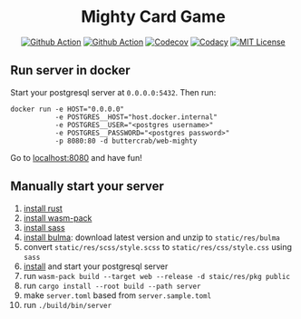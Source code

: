 <h1 align="center">Mighty Card Game</h1>

<p align="center">
<a href="https://github.com/web-mighty-io/web-mighty/actions"><img src="https://img.shields.io/github/workflow/status/web-mighty-io/web-mighty/build?logo=github&logoColor=white&style=flat-square" alt="Github Action"/></a>
<a href="https://hub.docker.com/r/buttercrab/web-mighty"><img src="https://img.shields.io/github/workflow/status/web-mighty-io/web-mighty/deploy?label=docker&logo=docker&style=flat-square" alt="Github Action"/></a>
<a href="https://codecov.io/gh/web-mighty-io/web-mighty"><img src="https://img.shields.io/codecov/c/github/web-mighty-io/web-mighty?logo=codecov&logoColor=white&style=flat-square" alt="Codecov"/></a>
<a href="https://app.codacy.com/gh/web-mighty-io/web-mighty"><img src="https://img.shields.io/codacy/grade/ee071f0f9621405ebada9b2c7180f703?logo=codacy&style=flat-square" alt="Codacy"/></a>
<a href="https://github.com/web-mighty-io/web-mighty/blob/master/LICENSE"><img src="https://img.shields.io/github/license/web-mighty-io/web-mighty?logo=Open%20Source%20Initiative&logoColor=white&style=flat-square" alt="MIT License"/></a>
</p>

## Run server in docker

Start your postgresql server at `0.0.0.0:5432`. Then run:

```shell script
docker run -e HOST="0.0.0.0" 
           -e POSTGRES__HOST="host.docker.internal" 
           -e POSTGRES__USER="<postgres username>"
           -e POSTGRES__PASSWORD="<postgres password>"
           -p 8080:80 -d buttercrab/web-mighty
```

Go to [localhost:8080](http://localhost:8080) and have fun!

## Manually start your server

1.  [install rust](https://www.rust-lang.org/tools/install)
2.  [install wasm-pack](https://rustwasm.github.io/wasm-pack/installer/)
3.  [install sass](https://sass-lang.com/install)
4.  [install bulma](https://bulma.io/): download latest version and unzip to `static/res/bulma`
5.  convert `static/res/scss/style.scss` to `static/res/css/style.css` using `sass`
6.  [install](https://www.postgresql.org/download/) and start your postgresql server
7.  run `wasm-pack build --target web --release -d staic/res/pkg public`
8.  run `cargo install --root build --path server`
9.  make `server.toml` based from `server.sample.toml`
10. run `./build/bin/server`